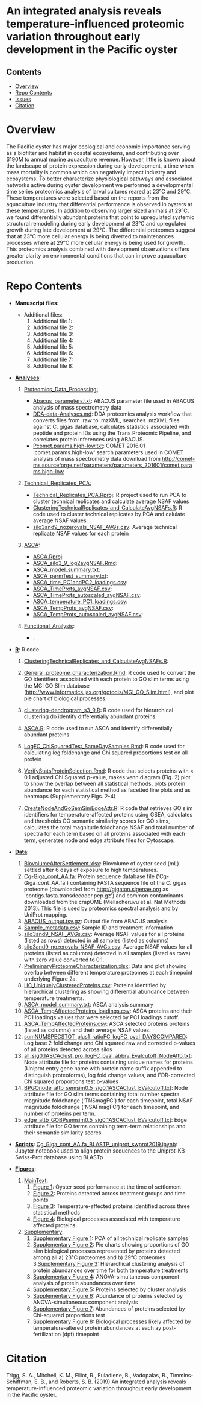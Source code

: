 # An integrated analysis reveals temperature-influenced proteomic variation throughout early development in the Pacific oyster



## Contents

- [Overview](#overview)
- [Repo Contents](#repo-contents)
- [Issues](https://github.com/shellytrigg/paper-OysterSeed-TimeXTemp/issues)
- [Citation](#citation)

# Overview
The Pacific oyster has major ecological and economic importance serving as a biofilter and habitat in coastal ecosystems, and contributing over $190M to annual marine aquaculture revenue. However, little is known about the landscape of protein expression during early development, a time when mass mortality is common which can negatively impact industry and ecosystems. To better characterize physiological pathways and associated networks active during oyster development we performed a developmental time series proteomics analysis of larval cultures reared at 23°C and 29°C. These temperatures were selected based on the reports from the aquaculture industry that differential performance is observed in oysters at these temperatures. In addition to observing larger sized animals at 29°C, we found differentially abundant proteins that point to upregulated systemic structural remodeling during early development at 23°C and upregulated growth during late development at 29°C. The differential proteomes suggest that at 23°C more cellular energy is being diverted to maintenances processes where at 29°C more cellular energy is being used for growth. This proteomics analysis combined with development observations offers greater clarity on environmental conditions that can improve aquaculture production.

# Repo Contents
- **Manuscript files:**
	- Additional files:
		1. Additional file 1:
		2. Additional file 2:
		3. Additional file 3:
		4. Additional file 4:
		5. Additional file 5: 
		6. Additional file 6:
		7. Additional file 7:
		8. Additional file 8:

- **[Analyses]()**:
	1. [Proteomics\_Data\_Processing:](https://github.com/shellytrigg/paper-OysterSeed-TimeXTemp/tree/master/Analyses/Proteomics_Data_Processing)
		- [Abacus_parameters.txt](https://github.com/shellytrigg/paper-OysterSeed-TimeXTemp/blob/master/Scripts/Abacus_parameters.txt):  ABACUS parameter file used in ABACUS analysis of mass spectrometry data
		- [DDA-data-Analyses.md](https://github.com/shellytrigg/paper-OysterSeed-TimeXTemp/blob/master/Scripts/DDA-data-Analyses.md):  DDA proteomics analysis workflow that converts files from .raw to .mzXML, searches .mzXML files against C. gigas database, calculates statistics associated with peptide and protein IDs using the Trans Proteomic Pipeline, and correlates protein inferences using ABACUS.  
		- [Pcomet.params.high-low.txt](https://github.com/shellytrigg/paper-OysterSeed-TimeXTemp/blob/master/Scripts/Pcomet.params.high-low.txt):  COMET 2016.01 'comet.params.high-low' search parameters used in COMET analysis of mass spectrometry data download from http://comet-ms.sourceforge.net/parameters/parameters_201601/comet.params.high-low
		
	2. [Technical\_Replicates\_PCA:](https://github.com/shellytrigg/paper-OysterSeed-TimeXTemp/tree/master/Analyses/Technical_Replicates_PCA)
		- [Technical\_Replicates\_PCA.Rproj](https://github.com/shellytrigg/paper-OysterSeed-TimeXTemp/blob/master/Analyses/Technical_Replicates_PCA/Technical_Replicates_PCA.Rproj): R project used to run PCA to cluster technical replicates and calculate average NSAF values
		- [ClusteringTechnicalReplicates\_and_CalculateAvgNSAFs.R](https://github.com/shellytrigg/paper-OysterSeed-TimeXTemp/blob/master/Analyses/Technical_Replicates_PCA/ClusteringTechnicalReplicates_and_CalculateAvgNSAFs.R): R code used to cluster technical replicates by PCA and calulate average NSAF values
		- [silo3and9\_nozerovals\_NSAF\_AVGs.csv](https://github.com/shellytrigg/paper-OysterSeed-TimeXTemp/blob/master/Analyses/Technical_Replicates_PCA/silo3and9_nozerovals_NSAF_AVGs.csv): Average technical replicate NSAF values for each protein 
	
	3. [ASCA](https://github.com/shellytrigg/paper-OysterSeed-TimeXTemp/tree/master/Analyses/ASCA):
		- [ASCA.Rproj](https://github.com/shellytrigg/paper-OysterSeed-TimeXTemp/blob/master/Analyses/ASCA/ASCA.Rproj):
		- [ASCA\_silo3\_9\_log2avgNSAF.Rmd](https://github.com/shellytrigg/paper-OysterSeed-TimeXTemp/blob/master/Analyses/ASCA/ASCA_silo3_9_log2avgNSAF.Rmd):
		- [ASCA\_model\_summary.txt](https://github.com/shellytrigg/paper-OysterSeed-TimeXTemp/blob/master/Analyses/ASCA/ASCA_model_summary.txt):
		- [ASCA\_permTest\_summary.txt](https://github.com/shellytrigg/paper-OysterSeed-TimeXTemp/blob/master/Analyses/ASCA/ASCA_permTest_summary.txt):
		- [ASCA\_time\_PC1andPC2\_loadings.csv](https://github.com/shellytrigg/paper-OysterSeed-TimeXTemp/blob/master/Analyses/ASCA/ASCA_time_PC1andPC2_loadings.csv):
		- [ASCA\_TimeProts\_avgNSAF.csv](https://github.com/shellytrigg/paper-OysterSeed-TimeXTemp/blob/master/Analyses/ASCA/ASCA_TimeProts_avgNSAF.csv):
		- [ASCA\_TimeProts\_autoscaled\_avgNSAF.csv](https://github.com/shellytrigg/paper-OysterSeed-TimeXTemp/blob/master/Analyses/ASCA/ASCA_TimeProts_autoscaled_avgNSAF.csv):
		- [ASCA\_temperature\_PC1\_loadings.csv](https://github.com/shellytrigg/paper-OysterSeed-TimeXTemp/blob/master/Analyses/ASCA/ASCA_temperature_PC1_loadings.csv):
		- [ASCA\_TempProts\_avgNSAF.csv](https://github.com/shellytrigg/paper-OysterSeed-TimeXTemp/blob/master/Analyses/ASCA/ASCA_TempProts_avgNSAF.csv):
		- [ASCA\_TempProts\_autoscaled\_avgNSAF.csv](https://github.com/shellytrigg/paper-OysterSeed-TimeXTemp/blob/master/Analyses/ASCA/ASCA_TempProts_autoscaled_avgNSAF.csv):

	4. [Functional_Analysis]():
		- []():
	
	
	
	
	
	 
- **[R](https://github.com/shellytrigg/paper-OysterSeed-TimeXTemp/tree/master/R)**: R code
	1. 	[ClusteringTechnicalReplicates\_and\_CalculateAvgNSAFs.R](https://github.com/shellytrigg/paper-OysterSeed-TimeXTemp/blob/master/R/ClusteringTechnicalReplicates_and_CalculateAvgNSAFs.R):   

	2. [General\_proteome\_characterization.Rmd](https://github.com/shellytrigg/paper-OysterSeed-TimeXTemp/blob/master/R/General_proteome_characterization.Rmd):  R code used to  convert the GO identifiers associated with each protein to GO slim terms using the MGI GO Slim database (http://www.informatics.jax.org/gotools/MGI_GO_Slim.html), and plot pie chart of biological processes.  
	3. [clustering-dendrogram\_s3\_9.R](https://github.com/shellytrigg/paper-OysterSeed-TimeXTemp/blob/master/R/clustering-dendrogram_s3_9.R):  R code used for hierarchical clustering do identify differentially abundant proteins
	4. [ASCA.R](https://github.com/shellytrigg/paper-OysterSeed-TimeXTemp/blob/master/R/ASCA.R):  R code used to run ASCA and identify differentially abundant proteins
	5. [LogFC\_ChiSquaredTest\_SameDaySamples.Rmd](https://github.com/shellytrigg/paper-OysterSeed-TimeXTemp/blob/master/R/LogFC_ChiSquaredTest_SameDaySamples.Rmd): R code used for calculating log foldchange and Chi squared proportions test on all protein 
	6. [VerifyStatsProteinSelection.Rmd](https://github.com/shellytrigg/paper-OysterSeed-TimeXTemp/blob/master/R/VerifyStatsProteinSelection.Rmd): R code that selects proteins with < 0.1 adjusted Chi Squared p-value, makes venn diagram (Fig. 2) plot to show the overlap between all statistical methods, plots protein abundance for each statistical method as facetted line plots and as heatmaps (Supplementary Figs. 2-4)
	7. [CreateNodeAndGoSemSimEdgeAttr.R](https://github.com/shellytrigg/paper-OysterSeed-TimeXTemp/blob/master/R/CreateNodeAndGoSemSimEdgeAttr.R): R code that retrieves GO slim identifiers for temperature-affected proteins using GSEA, calculates and thresholds GO semantic similarity scores for GO slims, calculates the total magnitude foldchange NSAF and total number of spectra for each term based on all proteins associated with each term, generates node and edge attribute files for Cytoscape.


- **[Data](https://github.com/shellytrigg/paper-OysterSeed-TimeXTemp/tree/master/Data)**: 
	1. [BiovolumeAfterSettlement.xlsx](https://github.com/shellytrigg/paper-OysterSeed-TimeXTemp/blob/master/Data/BiovolumeAfterSettlement.xlsx):  Biovolume of oyster seed (mL) settled after 6 days of exposure to high temperatures.
	2. [Cg\-Giga\_cont\_AA.fa](https://github.com/shellytrigg/paper-OysterSeed-TimeXTemp/blob/master/Data/Cg-Giga_cont_AA.fa):  Protein sequence database file ('Cg-Giga\_cont\_AA.fa') containing FASTA sequence file of the C. gigas proteome (downloaded from http://gigaton.sigenae.org as 'contigs.fasta.transdecoder.pep.gz') and common contaminants downloaded from the crapOME (Mellacheruvu et al. Nat Methods 2013). This file is used by proteomics spectral analysis and by UniProt mapping.
	3. [ABACUS\_output.tsv.gz](https://github.com/shellytrigg/paper-OysterSeed-TimeXTemp/blob/master/Data/Abacus_output.tsv):  Output file from ABACUS analysis  
	4. [Sample_metadata.csv](https://github.com/shellytrigg/paper-OysterSeed-TimeXTemp/blob/master/Data/Sample_metadata.csv):  Sample ID and treatment information
	5. [silo3and9\_NSAF\_AVGs.csv](https://github.com/shellytrigg/paper-OysterSeed-TimeXTemp/blob/master/Data/silo3and9_NSAF_AVGs.csv):  Average NSAF values for all proteins (listed as rows) detected in all samples (listed as columns)
	6. [silo3and9\_nozerovals\_NSAF\_AVGs.csv](https://github.com/shellytrigg/paper-OysterSeed-TimeXTemp/blob/master/Data/silo3and9_nozerovals_NSAF_AVGs.csv):  Average NSAF values for all proteins (listed as columns) detected in all samples (listed as rows) with zero value converted to 0.1. 
	7. [PreliminaryProteomeCharacterization.xlsx](https://github.com/shellytrigg/paper-OysterSeed-TimeXTemp/blob/master/Data/PreliminaryProteomeCharacterization.xlsx): Data and plot showing overlap between different temperature proteomes at each timepoint underlying Figure 2a.  
	8. [HC_UniquelyClusteredProteins.csv](https://github.com/shellytrigg/paper-OysterSeed-TimeXTemp/blob/master/Data/HC_UniquelyClusteredProteins.csv):  Proteins identified by hierarchical clustering as showing differential abundance between temperature treatments. 
	9. [ASCA\_model\_summary.txt](https://github.com/shellytrigg/paper-OysterSeed-TimeXTemp/blob/master/Data/ASCA_model_summary.txt):  ASCA analysis summary
	10. [ASCA\_TempAffectedProteins\_loadings.csv](https://github.com/shellytrigg/paper-OysterSeed-TimeXTemp/blob/master/Data/ASCA_TempAffectedProteins_loadings.csv):  ASCA proteins and their PC1 loadings values that were selected by PC1 loadings cutoff.
	11. [ASCA_TempAffectedProteins.csv](https://github.com/shellytrigg/paper-OysterSeed-TimeXTemp/blob/master/Data/ASCA_TempAffectedProteins.csv):  ASCA selected proteins proteins (listed as columns) and their average NSAF values.
	12. [sumNUMSPECSTOT\_plus1\_ratioFC\_logFC\_pval\_DAYSCOMPARED](https://github.com/shellytrigg/paper-OysterSeed-TimeXTemp/blob/master/Data/sumNUMSPECSTOT_plus1_ratioFC_logFC_pval_DAYSCOMPARED.csv):  Log base 2 fold change and Chi squared raw and corrected p-values of all proteins detected across silos
	13. [all_sig0.1ASCAclust\_pro\_logFC\_pval\_abbrv\_Evalcutoff\_NodeAttb.txt](https://github.com/shellytrigg/paper-OysterSeed-TimeXTemp/blob/master/Data/all_sig0.1ASCAclust_pro_logFC_pval_abbrv_Evalcutoff_NodeAttb.txt):  Node attribute file for proteins containing unique names for proteins (Uniprot entry gene name with protein name suffix appended to distinguish proteoforms), log fold change values, and FDR-corrected Chi squared proportions test p-values
	14. [BPGOnode\_attb\_semsim0.5\_sig0.1ASCAClust\_EValcutoff.txt](https://github.com/shellytrigg/paper-OysterSeed-TimeXTemp/blob/master/Data/BPGOnode_attb_semsim0.5_sig0.1ASCAClust_EValcutoff.txt): Node attribute file for GO slim terms containing total number spectra magnitude foldchange ('TNSmagFC') for each timepoint, total NSAF magnitude foldchange ('NSAFmagFC') for each timepoint, and number of proteins per term.
	15. [edge\_attb\_GOBPsemsim0.5\_sig0.1ASCAClust\_EValcutoff.txt](https://github.com/shellytrigg/paper-OysterSeed-TimeXTemp/blob/master/Data/edge_attb_GOBPsemsim0.5_sig0.1ASCAClust_EValcutoff.txt): Edge attribute file for GO terms containing term-term relationships and their semantic similarity scores.
- **[Scripts](https://github.com/shellytrigg/paper-OysterSeed-TimeXTemp/tree/master/Scripts)**: 
	[Cg\_Giga\_cont\_AA.fa\_BLASTP\_uniprot\_swprot2019.ipynb](https://github.com/shellytrigg/paper-OysterSeed-TimeXTemp/blob/master/Scripts/Cg_Giga_cont_AA.fa_BLASTP_uniprot_swprot2019.ipynb):  Jupyter notebook used to align protein sequences to the Uniprot-KB Swiss-Prot database using BLASTp 
- **[Figures](https://github.com/shellytrigg/paper-OysterSeed-TimeXTemp/tree/master/Figures)**:
	1. [MainText](https://github.com/shellytrigg/paper-OysterSeed-TimeXTemp/tree/master/Figures/MainText): 
		1. [Figure 1](https://github.com/shellytrigg/paper-OysterSeed-TimeXTemp/blob/master/Figures/MainText/Figure1.png): Oyster seed performance at the time of settlement
		2. [Figure 2](https://github.com/shellytrigg/paper-OysterSeed-TimeXTemp/blob/master/Figures/MainText/Figure2.png): Proteins detected across treatment groups and time points
		3. [Figure 3](https://github.com/shellytrigg/paper-OysterSeed-TimeXTemp/blob/master/Figures/MainText/Figure3.png): Temperature-affected proteins identified across three statistical methods
		4. [Figure 4](): Biological processes associated with temperature affected proteins
	2. [Supplementary](https://github.com/shellytrigg/paper-OysterSeed-TimeXTemp/tree/master/Figures/Supplementary):
		1. [Supplementary Figure 1](https://github.com/shellytrigg/paper-OysterSeed-TimeXTemp/blob/master/Figures/Supplementary/SupplementaryFigure1.jpg): PCA of all technical replicate samples
		2. [Supplementary Figure 2](https://github.com/shellytrigg/paper-OysterSeed-TimeXTemp/blob/master/Figures/Supplementary/SupplementaryFigure2.jpg): Pie charts showing proportions of GO slim biological processes represented by proteins detected among all a) 23°C proteomes and b) 29°C proteomes
		3.[Supplementary Figure 3](https://github.com/shellytrigg/paper-OysterSeed-TimeXTemp/blob/master/Figures/Supplementary/SupplementaryFigure2.png): Hierarchical clustering analysis of protein abundances over time for both temperature treatments
		4. [Supplementary Figure 4](https://github.com/shellytrigg/paper-OysterSeed-TimeXTemp/blob/master/Figures/Supplementary/SupplementaryFigure3.png): ANOVA-simultaneous component analysis of protein abundances over time
		5. [Supplementary Figure 5](https://github.com/shellytrigg/paper-OysterSeed-TimeXTemp/blob/master/Figures/Supplementary/SupplementaryFigure4.jpg): Proteins selected by cluster analysis
		6. [Supplementary Figure 6](https://github.com/shellytrigg/paper-OysterSeed-TimeXTemp/blob/master/Figures/Supplementary/SupplementaryFigure5.jpg): Abundance of proteins selected by ANOVA-simultaneous component analysis
		7. [Supplementary Figure 7](https://github.com/shellytrigg/paper-OysterSeed-TimeXTemp/blob/master/Figures/Supplementary/SupplementaryFigure6.jpg): Abundances of proteins selected by Chi-squared proportions test
		8. [Supplementary Figure 8](https://github.com/shellytrigg/paper-OysterSeed-TimeXTemp/blob/master/Figures/Supplementary/SupplementaryFigure8.jpg): Biological processes likely affected by temperature-altered protein abundances at each ay post-fertilization (dpf) timepoint 



# Citation
Trigg, S. A., Mitchell, K. M., Elliot, R., Euladiene, B., Vadopalas, B., Timmins-Schiffman, E. B., and Roberts, S. B. (2019) An integrated analysis reveals temperature-influenced proteomic variation throughout early development in the Pacific oyster. 
